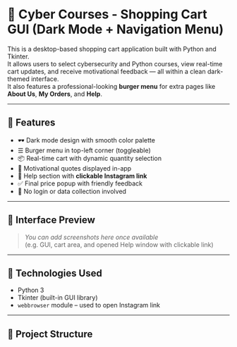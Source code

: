# 🛒 Cyber Courses - Shopping Cart GUI (Dark Mode + Navigation Menu)

This is a desktop-based shopping cart application built with Python and Tkinter.  
It allows users to select cybersecurity and Python courses, view real-time cart updates, and receive motivational feedback — all within a clean dark-themed interface.  
It also features a professional-looking **burger menu** for extra pages like **About Us**, **My Orders**, and **Help**.

---

## 🎯 Features

- 🕶️ Dark mode design with smooth color palette
- ☰ Burger menu in top-left corner (toggleable)
- 📦 Real-time cart with dynamic quantity selection
- 💬 Motivational quotes displayed in-app
- 🔗 Help section with **clickable Instagram link**
- ✅ Final price popup with friendly feedback
- 🔐 No login or data collection involved

---

## 📸 Interface Preview

> _You can add screenshots here once available_  
> (e.g. GUI, cart area, and opened Help window with clickable link)

---

## 🚀 Technologies Used

- Python 3
- Tkinter (built-in GUI library)
- `webbrowser` module – used to open Instagram link

---

## 📁 Project Structure

